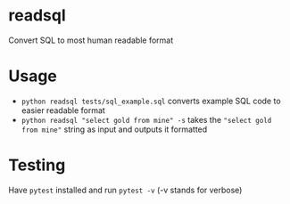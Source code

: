 # readsql

Convert SQL to most human readable format

# Usage

- `python readsql tests/sql_example.sql` converts example SQL code to easier readable format
- `python readsql "select gold from mine" -s` takes the `"select gold from mine"` string as input and outputs it formatted

# Testing

Have `pytest` installed and run `pytest -v` (-v stands for verbose)
